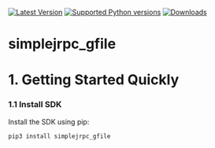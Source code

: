 [![Latest Version](https://img.shields.io/pypi/v/simplejrpc_gfile.svg)](https://pypi.python.org/pypi/simplejrpc_gfile/)
[![Supported Python versions](https://img.shields.io/pypi/pyversions/simplejrpc_gfile.svg)](https://pypi.python.org/pypi/simplejrpc_gfile/)
[![Downloads](https://img.shields.io/pypi/dm/simplejrpc_gfile.svg)](https://pypi.org/project/simplejrpc_gfile/)

simplejrpc_gfile
==========

# 1. Getting Started Quickly

### 1.1 Install SDK

Install the SDK using pip:

```bash
pip3 install simplejrpc_gfile
```
